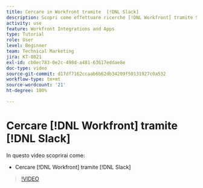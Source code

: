 ```yaml
---
title: Cercare in Workfront tramite  [!DNL Slack]
description: Scopri come effettuare ricerche [!DNL Workfront] tramite Slack
activity: use
feature: Workfront Integrations and Apps
type: Tutorial
role: User
level: Beginner
team: Technical Marketing
jira: KT-8821
exl-id: cb0ec783-0e2c-498d-a481-63617eddae8e
doc-type: video
source-git-commit: d17df7162ccaab6b62db34209f50131927c0a532
workflow-type: tm+mt
source-wordcount: '21'
ht-degree: 100%

---
```


# Cercare [!DNL Workfront] tramite [!DNL Slack]

In questo video scoprirai come:

* Cercare [!DNL Workfront] tramite [!DNL Slack]

>[!VIDEO](https://video.tv.adobe.com/v/335121/?quality=12&learn=on&enablevpops)

